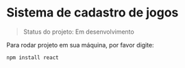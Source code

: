 <h1>Sistema de cadastro de jogos</h1>

>Status do projeto: Em desenvolvimento

Para rodar projeto em sua máquina, por favor digite:

```
npm install react
```
